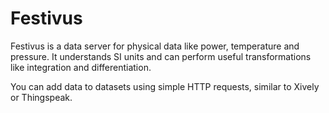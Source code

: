 Festivus
========

Festivus is a data server for physical data like power, temperature and pressure. It understands SI units and can perform useful transformations like integration and differentiation.

You can add data to datasets using simple HTTP requests, similar to Xively or Thingspeak.
